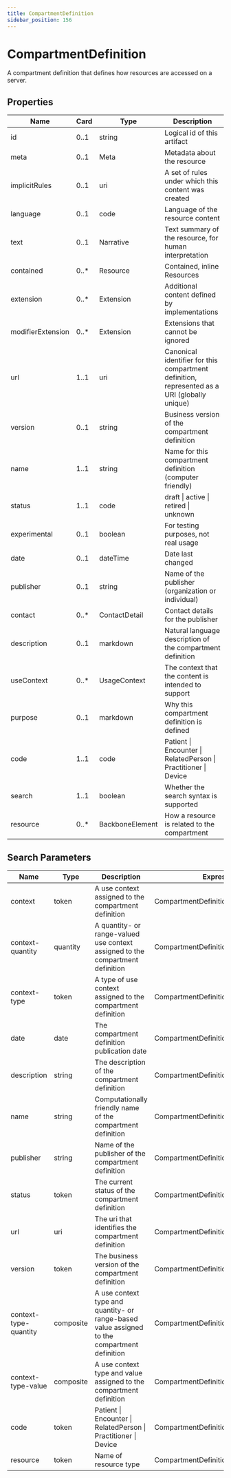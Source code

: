 ```yaml
---
title: CompartmentDefinition
sidebar_position: 156
---
```


# CompartmentDefinition

A compartment definition that defines how resources are accessed on a server.

## Properties

| Name | Card | Type | Description |
| --- | --- | --- | --- |
| id | 0..1 | string | Logical id of this artifact
| meta | 0..1 | Meta | Metadata about the resource
| implicitRules | 0..1 | uri | A set of rules under which this content was created
| language | 0..1 | code | Language of the resource content
| text | 0..1 | Narrative | Text summary of the resource, for human interpretation
| contained | 0..* | Resource | Contained, inline Resources
| extension | 0..* | Extension | Additional content defined by implementations
| modifierExtension | 0..* | Extension | Extensions that cannot be ignored
| url | 1..1 | uri | Canonical identifier for this compartment definition, represented as a URI (globally unique)
| version | 0..1 | string | Business version of the compartment definition
| name | 1..1 | string | Name for this compartment definition (computer friendly)
| status | 1..1 | code | draft \| active \| retired \| unknown
| experimental | 0..1 | boolean | For testing purposes, not real usage
| date | 0..1 | dateTime | Date last changed
| publisher | 0..1 | string | Name of the publisher (organization or individual)
| contact | 0..* | ContactDetail | Contact details for the publisher
| description | 0..1 | markdown | Natural language description of the compartment definition
| useContext | 0..* | UsageContext | The context that the content is intended to support
| purpose | 0..1 | markdown | Why this compartment definition is defined
| code | 1..1 | code | Patient \| Encounter \| RelatedPerson \| Practitioner \| Device
| search | 1..1 | boolean | Whether the search syntax is supported
| resource | 0..* | BackboneElement | How a resource is related to the compartment

## Search Parameters

| Name | Type | Description | Expression
| --- | --- | --- | --- |
| context | token | A use context assigned to the compartment definition | CompartmentDefinition.useContext.value
| context-quantity | quantity | A quantity- or range-valued use context assigned to the compartment definition | CompartmentDefinition.useContext.value
| context-type | token | A type of use context assigned to the compartment definition | CompartmentDefinition.useContext.code
| date | date | The compartment definition publication date | CompartmentDefinition.date
| description | string | The description of the compartment definition | CompartmentDefinition.description
| name | string | Computationally friendly name of the compartment definition | CompartmentDefinition.name
| publisher | string | Name of the publisher of the compartment definition | CompartmentDefinition.publisher
| status | token | The current status of the compartment definition | CompartmentDefinition.status
| url | uri | The uri that identifies the compartment definition | CompartmentDefinition.url
| version | token | The business version of the compartment definition | CompartmentDefinition.version
| context-type-quantity | composite | A use context type and quantity- or range-based value assigned to the compartment definition | CompartmentDefinition.useContext
| context-type-value | composite | A use context type and value assigned to the compartment definition | CompartmentDefinition.useContext
| code | token | Patient \| Encounter \| RelatedPerson \| Practitioner \| Device | CompartmentDefinition.code
| resource | token | Name of resource type | CompartmentDefinition.resource.code

